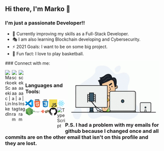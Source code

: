 ## Hi there, I'm Marko 👋

### I'm just a passionate Developer!!

-   🔭 Currently improving my skills as a Full-Stack Developer.
-   🎭 I am also learning Blockchain developing and Cybersecurity.
-   ⚡ 2021 Goals: I want to be on some big project.
-   🏀 Fun fact: I love to play basketball.

<p><img align="right" src="https://github.com/sceka/sceka/blob/master/programmer.gif" width="300" height="200"/></p>
### Connect with me:

[<img align="left" alt="Marko Scekic | LinkedIn" width="22px" src="https://cdn.jsdelivr.net/npm/simple-icons@v3/icons/linkedin.svg" />][linkedin] [<img align="left" alt="scekaaaaa | Instagram" width="22px" src="https://cdn.jsdelivr.net/npm/simple-icons@v3/icons/instagram.svg" />][instagram] [<img align="left" alt="scekaaaaa | Instagram" width="22px" src="https://cdn.icon-icons.com/icons2/2768/PNG/512/email_icon_176616.png" />][email]

<br />

### Languages and Tools:

<img align="left" alt="Visual Studio Code" width="26px" src="https://raw.githubusercontent.com/github/explore/80688e429a7d4ef2fca1e82350fe8e3517d3494d/topics/visual-studio-code/visual-studio-code.png" /> <img align="left" alt="HTML5" width="26px" src="https://raw.githubusercontent.com/github/explore/80688e429a7d4ef2fca1e82350fe8e3517d3494d/topics/html/html.png" /> <img align="left" alt="CSS3" width="26px" src="https://raw.githubusercontent.com/github/explore/80688e429a7d4ef2fca1e82350fe8e3517d3494d/topics/css/css.png" /> <img align="left" alt="JavaScript" width="26px" src="https://raw.githubusercontent.com/github/explore/80688e429a7d4ef2fca1e82350fe8e3517d3494d/topics/javascript/javascript.png" /> <img align="left" alt="React" width="26px" src="https://raw.githubusercontent.com/github/explore/80688e429a7d4ef2fca1e82350fe8e3517d3494d/topics/react/react.png" /> <img align="left" alt="Node.js" width="26px" src="https://raw.githubusercontent.com/github/explore/80688e429a7d4ef2fca1e82350fe8e3517d3494d/topics/nodejs/nodejs.png" /> <img align="left" alt="MongoDB" width="26px" src="https://raw.githubusercontent.com/github/explore/80688e429a7d4ef2fca1e82350fe8e3517d3494d/topics/mongodb/mongodb.png" /> <img align="left" alt="Git" width="26px" src="https://raw.githubusercontent.com/github/explore/80688e429a7d4ef2fca1e82350fe8e3517d3494d/topics/git/git.png" /> <img align="left" alt="GitHub" width="26px" src="https://raw.githubusercontent.com/github/explore/78df643247d429f6cc873026c0622819ad797942/topics/github/github.png" /> <img align="left" alt="TypeScript" width="26px" src="https://www.vectorlogo.zone/logos/typescriptlang/typescriptlang-icon.svg" />

<br />
<br />

### P.S. I had a problem with my emails for github because I changed once and all commits are on the other email that isn't on this profile and they are lost.

[instagram]: https://instagram.com/scekaaaaa
[linkedin]: https://www.linkedin.com/in/marko-scekic-187213213/
[email]: https://myaccount.google.com/?utm_source=OGB&tab=mk&utm_medium=act&gar=1
